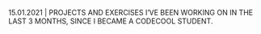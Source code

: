 15.01.2021 | PROJECTS AND EXERCISES I’VE BEEN WORKING ON IN THE LAST 3 MONTHS, SINCE I BECAME A CODECOOL STUDENT.